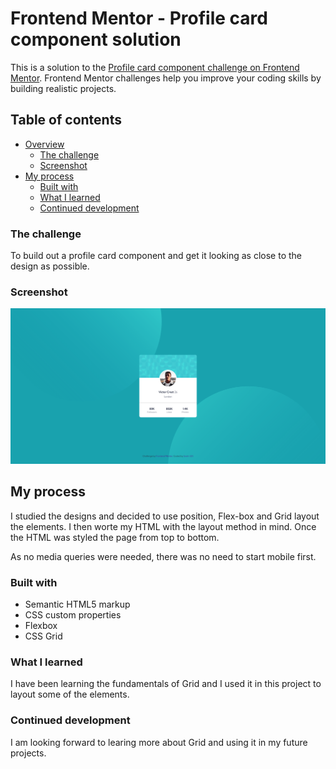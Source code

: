 # Frontend Mentor - Profile card component solution

This is a solution to the [Profile card component challenge on Frontend Mentor](https://www.frontendmentor.io/challenges/profile-card-component-cfArpWshJ). Frontend Mentor challenges help you improve your coding skills by building realistic projects. 

## Table of contents

- [Overview](#overview)
  - [The challenge](#the-challenge)
  - [Screenshot](#screenshot)
- [My process](#my-process)
  - [Built with](#built-with)
  - [What I learned](#what-i-learned)
  - [Continued development](#continued-development)




### The challenge

To build out a profile card component and get it looking as close to the design as possible.

### Screenshot

![Screenshot](./Screenshot%20Frontend%20Mentor%20Profile%20card%20component.png)

## My process

I studied the designs and decided to use position, Flex-box and Grid layout the elements. I then worte my HTML with the layout method in mind. Once the HTML was styled the page from top to bottom.

As no media queries were needed, there was no need to start mobile first.

### Built with

- Semantic HTML5 markup
- CSS custom properties
- Flexbox
- CSS Grid

### What I learned

I have been learning the fundamentals of Grid and I used it in this project to layout some of the elements.

### Continued development

I am looking forward to learing more about Grid  and using it in my future projects.

